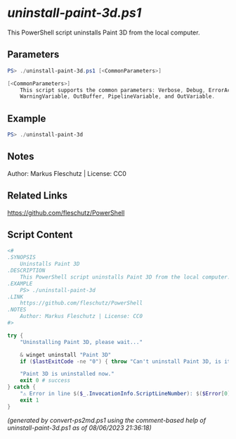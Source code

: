 *uninstall-paint-3d.ps1*
================

This PowerShell script uninstalls Paint 3D from the local computer.

Parameters
----------
```powershell
PS> ./uninstall-paint-3d.ps1 [<CommonParameters>]

[<CommonParameters>]
    This script supports the common parameters: Verbose, Debug, ErrorAction, ErrorVariable, WarningAction, 
    WarningVariable, OutBuffer, PipelineVariable, and OutVariable.
```

Example
-------
```powershell
PS> ./uninstall-paint-3d

```

Notes
-----
Author: Markus Fleschutz | License: CC0

Related Links
-------------
https://github.com/fleschutz/PowerShell

Script Content
--------------
```powershell
<#
.SYNOPSIS
	Uninstalls Paint 3D
.DESCRIPTION
	This PowerShell script uninstalls Paint 3D from the local computer.
.EXAMPLE
	PS> ./uninstall-paint-3d
.LINK
	https://github.com/fleschutz/PowerShell
.NOTES
	Author: Markus Fleschutz | License: CC0
#>

try {
	"Uninstalling Paint 3D, please wait..."

	& winget uninstall "Paint 3D"
	if ($lastExitCode -ne "0") { throw "Can't uninstall Paint 3D, is it installed?" }

	"Paint 3D is uninstalled now."
	exit 0 # success
} catch {
	"⚠️ Error in line $($_.InvocationInfo.ScriptLineNumber): $($Error[0])"
	exit 1
}
```

*(generated by convert-ps2md.ps1 using the comment-based help of uninstall-paint-3d.ps1 as of 08/06/2023 21:36:18)*
